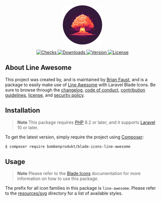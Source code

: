 <p align="center">
    <a href="https://bombenprodukt.com" target="_blank">
        <img src="https://raw.githubusercontent.com/BombenProdukt/assets/main/logo-text.svg" width="128" alt="BombenProdukt Logo" />
    </a>
</p>

<p align="center">
    <a href="https://github.com/faustbrian/blade-icons-line-awesome/actions">
        <img src="https://badge.sh/github/check-runs/BombenProdukt/blade-icons-line-awesome" alt="Checks" />
    </a>
    <a href="https://packagist.org/packages/bombenprodukt/blade-icons-line-awesome">
        <img src="https://badge.sh/packagist/downloads/BombenProdukt/blade-icons-line-awesome" alt="Downloads" />
    </a>
    <a href="https://packagist.org/packages/bombenprodukt/blade-icons-line-awesome">
        <img src="https://badge.sh/packagist/version/BombenProdukt/blade-icons-line-awesome" alt="Version" />
    </a>
    <a href="https://packagist.org/packages/bombenprodukt/blade-icons-line-awesome">
        <img src="https://badge.sh/packagist/license/BombenProdukt/blade-icons-line-awesome" alt="License" />
    </a>
</p>

## About Line Awesome

This project was created by, and is maintained by [Brian Faust](https://github.com/faustbrian), and is a package to easily make use of [Line Awesome](https://github.com/icons8/line-awesome) with Laravel Blade Icons. Be sure to browse through the [changelog](CHANGELOG.md), [code of conduct](.github/CODE_OF_CONDUCT.md), [contribution guidelines](.github/CONTRIBUTING.md), [license](LICENSE), and [security policy](.github/SECURITY.md).

## Installation

> **Note**
> This package requires [PHP](https://www.php.net/) 8.2 or later, and it supports [Laravel](https://laravel.com/) 10 or later.

To get the latest version, simply require the project using [Composer](https://getcomposer.org/):

```bash
$ composer require bombenprodukt/blade-icons-line-awesome
```

## Usage

> **Note**
> Please refer to the [Blade Icons](https://github.com/faustbrian/blade-icons) documentation for more information on how to use this package.

The prefix for all icon families in this package is `line-awesome`. Please refer to the [resources/svg](/resources/svg) directory for a list of available styles.
